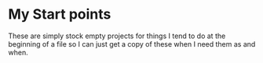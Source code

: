 # My Start points

These are simply stock empty projects for things I tend to do at the beginning of a file
so I can just get a copy of these when I need them as and when.


